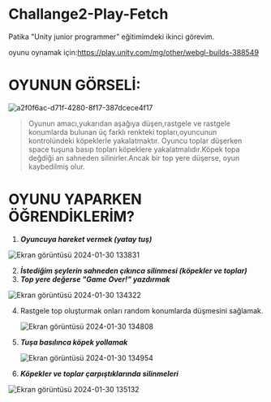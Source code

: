 # Challange2-Play-Fetch
Patika "Unity junior programmer" eğitimimdeki ikinci görevim.

oyunu oynamak için:https://play.unity.com/mg/other/webgl-builds-388549

# OYUNUN GÖRSELİ: 


![a2f0f6ac-d71f-4280-8f17-387dcece4f17](https://github.com/esmanureral/Challange2-Play-Fetch/assets/123326184/54b8e250-9a20-4834-963c-fe5b8b380d52)
>Oyunun amacı,yukarıdan aşağıya düşen,rastgele ve rastgele konumlarda bulunan üç farklı renkteki topları,oyuncunun kontrolündeki köpeklerle yakalatmaktır.
>Oyuncu toplar düşerken space tuşuna basıp topları köpeklere yakalatmalıdır.Köpek topa değdiği an sahneden silinirler.Ancak bir top yere düşerse, oyun kaybedilmiş olur.
>
# OYUNU YAPARKEN ÖĞRENDİKLERİM?

1) **_Oyuncuya hareket vermek (yatay tuş)_**
   
![Ekran görüntüsü 2024-01-30 133831](https://github.com/esmanureral/Challange2-Play-Fetch/assets/123326184/ce16ee8e-956d-438c-ae51-edb09acc11da)

 
2) **_İstediğim şeylerin sahneden çıkınca silinmesi (köpekler ve toplar)_**
3) **_Top yere değerse "Game Over!" yazdırmak_**
   

![Ekran görüntüsü 2024-01-30 134322](https://github.com/esmanureral/Challange2-Play-Fetch/assets/123326184/f50d0357-c575-47c6-94bc-4d1ad53593e4)

4) Rastgele top oluşturmak onları random konumlarda düşmesini sağlamak.

  
   ![Ekran görüntüsü 2024-01-30 134808](https://github.com/esmanureral/Challange2-Play-Fetch/assets/123326184/fd858f93-0e0e-42f7-993d-f07274a449fc)


5) **_Tuşa basılınca köpek yollamak_**

   ![Ekran görüntüsü 2024-01-30 134954](https://github.com/esmanureral/Challange2-Play-Fetch/assets/123326184/2ade60f0-1b9c-4b7b-b884-9b0031697e27)

6) **_Köpekler ve toplar çarpıştıklarında silinmeleri_**

![Ekran görüntüsü 2024-01-30 135132](https://github.com/esmanureral/Challange2-Play-Fetch/assets/123326184/6d91c531-5f7d-4095-b513-b6143d64ced1)
